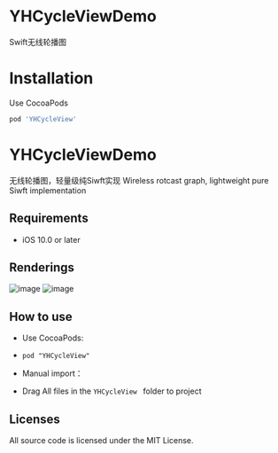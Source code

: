 # YHCycleViewDemo
Swift无线轮播图

# Installation

Use CocoaPods  

``` ruby
pod 'YHCycleView'
```
# YHCycleViewDemo
无线轮播图，轻量级纯Siwft实现     Wireless rotcast graph, lightweight pure Siwft implementation

## Requirements
* iOS 10.0 or later

## <a id="Renderings"></a>Renderings

![image](https://user-images.githubusercontent.com/20283075/63236616-13c0b480-c271-11e9-9666-d0555583dbcb.png)
![image](https://user-images.githubusercontent.com/20283075/63236618-16bba500-c271-11e9-87fc-d035da924332.png)

## <a id="Howtouse"></a>How to use
* Use CocoaPods:
- `pod "YHCycleView"`
* Manual import：
- Drag All files in the `YHCycleView ` folder to project

## Licenses
All source code is licensed under the MIT License.
